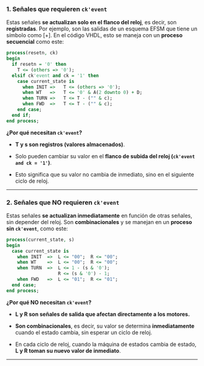 ###  **1. Señales que requieren `ck'event`**

Estas señales **se actualizan solo en el flanco del reloj**, es decir, son **registradas**. Por ejemplo, son las salidas de un esquema EFSM que tiene un símbolo como [+].
En el código VHDL, esto se maneja con un **proceso secuencial** como este:

```vhdl
process(resetn, ck)
begin
  if resetn = '0' then
    T <= (others => '0');
  elsif ck'event and ck = '1' then
    case current_state is
      when INIT =>   T <= (others => '0');
      when WT   =>   T <= '0' & A(2 downto 0) + D;
      when TURN =>   T <= T - ("" & c);
      when FWD  =>   T <= T - ("" & c);
    end case;
  end if;
end process;
```

 **¿Por qué necesitan `ck'event`?**

- **T y s son registros (valores almacenados)**.
    
- Solo pueden cambiar su valor en el **flanco de subida del reloj (`ck'event and ck = '1'`)**.
    
- Esto significa que su valor no cambia de inmediato, sino en el siguiente ciclo de reloj.
    

---

###  **2. Señales que NO requieren `ck'event`**

Estas señales **se actualizan inmediatamente** en función de otras señales, sin depender del reloj. Son **combinacionales** y se manejan en un **proceso sin `ck'event`**, como este:

```vhdl
process(current_state, s)
begin
  case current_state is
    when INIT  =>  L <= "00";  R <= "00";
    when WT    =>  L <= "00";  R <= "00";
    when TURN  =>  L <= 1 - (s & '0');  
                   R <= (s & '0') - 1;
    when FWD   =>  L <= "01";  R <= "01";
  end case;
end process;
```

 **¿Por qué NO necesitan `ck'event`?**

- **L y R son señales de salida que afectan directamente a los motores.**
    
- **Son combinacionales**, es decir, su valor se determina **inmediatamente** cuando el estado cambia, sin esperar un ciclo de reloj.
    
- En cada ciclo de reloj, cuando la máquina de estados cambia de estado, **L y R toman su nuevo valor de inmediato**.
    

---
